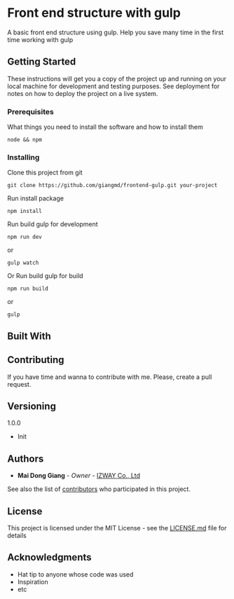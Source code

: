 # Front end structure with gulp

A basic front end structure using gulp. Help you save many time in the first time working with gulp

## Getting Started

These instructions will get you a copy of the project up and running on your local machine for development and testing purposes. See deployment for notes on how to deploy the project on a live system.

### Prerequisites

What things you need to install the software and how to install them

```
node && npm 
```

### Installing

Clone this project from git

```
git clone https://github.com/giangmd/frontend-gulp.git your-project
```

Run install package

```
npm install
```

Run build gulp for development
```
npm run dev
```
or
```
gulp watch
```

Or Run build gulp for build
```
npm run build
```
or 
```
gulp
```

## Built With

## Contributing

If you have time and wanna to contribute with me. Please, create a pull request.

## Versioning

1.0.0
- Init

## Authors

* **Mai Dong Giang** - *Owner* - [IZWAY Co., Ltd](https://www.izway.vn/)

See also the list of [contributors](https://github.com/giangmd/frontend-gulp/graphs/contributors) who participated in this project.

## License

This project is licensed under the MIT License - see the [LICENSE.md](LICENSE.md) file for details

## Acknowledgments

* Hat tip to anyone whose code was used
* Inspiration
* etc

